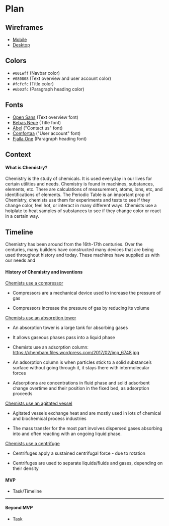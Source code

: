 # Plan

## Wireframes
* [Mobile](https://docs.google.com/drawings/d/1HPdXNJODwk5-AeI4wH_J2_RdDWx4VMn3SYAmRwDA_V8/edit)
* [Desktop](https://docs.google.com/drawings/d/1-ZV21EdRSp8piYRYSlEyvZQSUMM_k6qRUYJXZFe_UjU/edit)

## Colors
* `#001eff` (Navbar color)
* `#080808` (Text overview and user account color)
* `#fcfcfc` (Title color)
* `#6b03fc` (Paragraph heading color)

## Fonts
* [Open Sans](https://fonts.google.com/specimen/Open+Sans) (Text overview font)
* [Bebas Neue](https://fonts.google.com/specimen/Bebas+Neue) (Title font)
* [Abel](https://fonts.google.com/specimen/Abel) ("Contact us" font)
* [Comfortaa](https://fonts.google.com/specimen/Comfortaa) ("User account" font)
* [Fjalla One](https://fonts.google.com/specimen/Fjalla+One) (Paragraph heading font)

## Context

#### What is Chemistry?

Chemistry is the study of chemicals. It is used everyday in our lives for certain utilities and needs. Chemistry is found in machines, substances, elements, etc. There are calculations of measurement, atoms, ions, etc, and identifications of elements. The Periodic Table is an important prop of Chemistry, chemists use them for experiments and tests to see if they change color, feel hot, or interact in many different ways. Chemists use a hotplate to heat samples of substances to see if they change color or react in a certain way.

## Timeline

Chemistry has been around from the 16th-17th centuries. Over the centuries, many builders have constructed many devices that are being used throughout history and today. These machines have supplied us with our needs and 

#### History of Chemistry and inventions

[Chemists use a compressor](https://upload.wikimedia.org/wikipedia/commons/thumb/6/6e/ReciprocatingCompressor.jpg/220px-ReciprocatingCompressor.jpg)

* Compressors are a mechanical device used to increase the pressure of gas

* Compressors increase the pressure of gas by reducing its volume


[Chemists use an absorption tower](https://www.metso.com/contentassets/cf355c94b47446a39d1fc138e4afaf15/absorption-image-1.jpg?preset=preset_575x400)

* An absorption tower is a large tank for absorbing gases

* It allows gaseous phases pass into a liquid phase

* Chemists use an adsorption column: https://chembam.files.wordpress.com/2017/02/img_6748.jpg

* An adsorption column is when particles stick to a solid substance’s surface without going through it, it stays there with intermolecular forces

* Adsorptions are concentrations in fluid phase and solid adsorbent change overtime and their position in the fixed bed, as adsorption proceeds


[Chemists use an agitated vessel](https://img2.exportersindia.com/product_images/bc-full/2020/1/603624/agitated-vessel-1579079732-5255255.jpeg)

* Agitated vessels exchange heat and are mostly used in lots of chemical and biochemical process industries

* The mass transfer for the most part involves dispersed gases absorbing into and often reacting with an ongoing liquid phase.


[Chemists use a centrifuge](SCL302.jpg)

* Centrifuges apply a sustained centrifugal force - due to rotation

* Centrifuges are used to separate liquids/fluids and gases, depending on their density


#### MVP

* Task/Timeline

---

#### Beyond MVP

* Task
